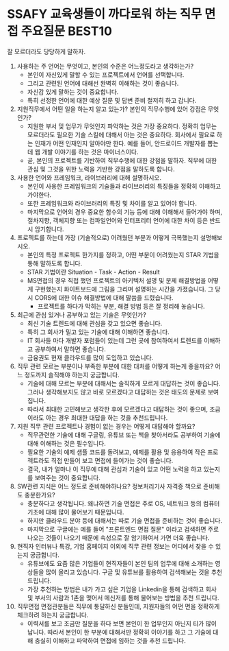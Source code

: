 # SSAFY 교육생들이 까다로워 하는 직무 면접 주요질문 BEST10

잘 모르더라도 당당하게 말하자.

1. 사용하는 주 언어는 무엇이고, 본인의 수준은 어느정도라고 생각하는가?
   - 본인이 자신있게 말할 수 있는 프로젝트에서 언어를 선택합니다.
   - 그리고 관련된 언어에 대해선 완벽히 이해하는 것이 좋습니다.
   - 자신감 있게 말하는 것이 중요합니다.
   - 특히 선정한 언어에 대한 예상 질문 및 답변 준비 철저히 하고 갑니다.
2. 지원직무에서 어떤 일을 하는지 알고 있는가? 본인의 직무수행에 있어 강점은 무엇인가?
   - 지원한 부서 및 업무가 무엇인지 파악하는 것은 가장 중요하다. 정확히 업무는 모르더라도 필요한 기술 스킬에 대해서 아는 것은 중요하다. 회사에서 필요로 하는 인재가 어떤 인재인지 알아야만 한다. 예를 들어, 안드로이드 개발자를 뽑는데 웹 개발 이야기를 하는 것은 마이너스이다.
   - 곧, 본인의 프로젝트를 기반하여 직무수행에 대한 강점을 말하자. 직무에 대한 관심 및 그것을 위한 노력을 기반한 강점을 말하도록 합니다.
3. 사용한 언어와 프레임워크, 라이브러리에 대해 설명하시오.
   - 본인이 사용한 프레임워크의 기술들과 라이브러리의 특징들을 정확히 이해하고 가야한다.
   - 또한 프레임워크와 라이브러리의 특징 및 차이를 알고 있어야 합니다.
   - 마지막으로 언어의 경우 중요한 함수의 기능 등에 대해 이해해서 들어가야 하며, 절차지향, 객체지향 또는 컴파일언어와 인터프리터 언어에 대한 차이 등은 반드시 암기합니다.
4. 프로젝트를 하는데 가장 (기술적으로) 어려웠던 부분과 어떻게 극복했는지 설명해보시오.
   - 본인의 특정 프로젝트 한가지를 정하고, 어떤 부분이 어려웠는지 STAR 기법을 통해 말하도록 합니다.
   - STAR 기법이란 Situation - Task - Action - Result
   - MS면접의 경우 직접 했던 프로젝트의 아키텍처 설명 및 문제 해결방법을 어떻게 구현했는지 화이트보드에 그림을 그리며 설명하는 시간을 가졌습니다. 그 당시 CORS에 대한 이슈 해결방법에 대해 말씀을 드렸습니다.
     - 프로젝트를 하다가 막히는 부분, 해결 방법 등은 잘 정리해 놓습니다.
5. 최근에 관심 있거나 공부하고 있는 기술은 무엇인가?
   - 최신 기술 트렌드에 대해 관심을 갖고 있으면 좋습니다.
   - 특히 그 회사가 밀고 있는 기술에 대해 이해하면 좋습니다.
   - IT 회사들 마다 개발자 포럼들이 있는데 그런 곳에 참여하여서 트렌드를 이해하고 공부하여서 말하면 좋습니다.
   - 금융권도 현재 클라우드를 많이 도입하고 있습니다.
6. 직무 관련 모르는 부분이나 부족한 부분에 대한 대처를 어떻게 하는게 좋을까요? 어느 정도까지 솔직해야 하는지 궁금합니다.
   - 기술에 대해 모르는 부분에 대해서는 솔직하게 모르게 대답하는 것이 좋습니다. 그러나 생각해보지도 않고 바로 모르겠다고 대답하는 것은 태도의 문제로 보여집니다.
   - 따라서 최대한 고민해보고 생각한 후에 모르겠다고 대답하는 것이 좋으며, 조금이라도 아는 경우 최대한 대답을 하는 것을 추천드립니다.
7. 지원 직무 관련 프로젝트나 경험이 없는 경우는 어떻게 대답해야 할까요?
   - 직무관련한 기술에 대해 구글링, 유튜브 또는 책을 찾아서라도 공부하여 기술에 대해 이해하는 것은 필수입니다.
   - 필요한 기술의 예제 샘플 코드를 돌려보고, 예제를 활용 및 응용하여 작은 프로젝트라도 직접 만들어 보고 면접에 들어가는 것이 좋습니다.
   - 결국, 내가 얼마나 이 직무에 대해 관심과 기술이 있고 어떤 노력을 하고 있는지를 보여주는 것이 중요합니다.
8. SW관련 지식은 어느 정도로 준비해야하나요? 정보처리기사 자격증 책으로 준비해도 충분한가요?
   - 충분하다고 생각됩니다. 왜냐하면 기술 면접은 주로 OS, 네트워크 등의 컴퓨터 기초에 대해 많이 물어보기 때문입니다.
   - 하지만 클라우드 분야 등에 대해서는 따로 기술 면접을 준비하는 것이 좋습니다.
   - 마지막으로 구글에는 예를 들어 "프론트엔드 면접 질문" 이라고 검색하면 주로 나오는 것들이 나오기 때문에 속성으로 잘 암기하여서 가면 더욱 좋습니다.
9. 현직자 인터뷰나 특강, 기업  홈페이지 이외에 직무 관련 정보는 어디에서 찾을 수 있는지 궁금합니다.
   - 유튜브에도 요즘 많은 기업들이 현직자들이 본인 팀의 업무에 대해 소개하는 영상들을 많이 올리고 있습니다. 구글 및 유튜브를 활용하여 검색해보는 것을 추천드립니다.
   - 가장 추천하는 방법은 내가 가고 싶은 기업을 Linkedin을 통해 검색하고 회사 및 부서의 사람과 1촌을 맺어서 메신저를 통해 물어보는 방법을 추천 드립니다.
10. 직무면접 면접관분들은 직무에 통달하신 분들인데, 지원자들의 어떤 면을 정확하게 체크하려 하는지 궁금합니다.
    - 이력서를 보고 조금만 질문을 하다 보면 본인이 한 업무인지 아닌지 티가 많이 납니다. 따라서 본인이 한 부분에 대해서만 정확히 이야기를 하고 그 기술에 대해 충실히 이해하고 파악하여 면접에 임하는 것을 추천 드립니다.

